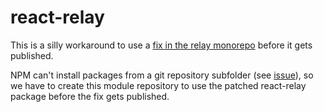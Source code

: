 # react-relay

This is a silly workaround to use a [fix in the relay monorepo](https://github.com/facebook/relay/pull/2883) before it gets published.

NPM can't install packages from a git repository subfolder (see [issue](https://github.com/npm/npm/issues/2974)), so we have to create this module repository to use the patched react-relay package before the fix gets published.